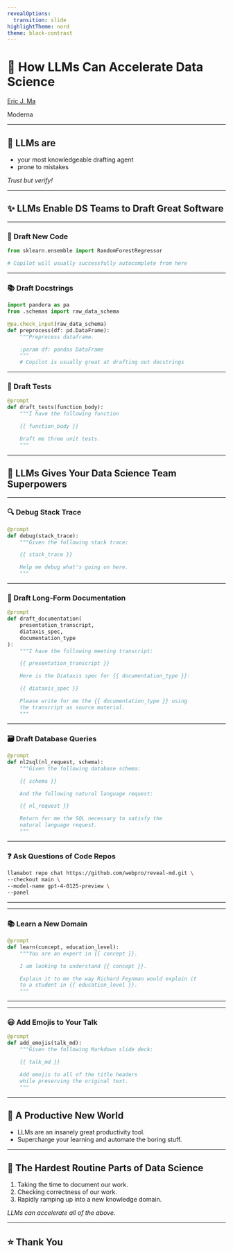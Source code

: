 ```yaml
---
revealOptions:
  transition: slide
highlightTheme: nord
theme: black-contrast
---
```


# 🌟 How LLMs Can Accelerate Data Science

[Eric J. Ma](https://ericmjl.github.io/)

Moderna

---

## 🧠 LLMs are

- your most knowledgeable drafting agent <!-- .element: class="fragment" -->
- prone to mistakes <!-- .element: class="fragment" -->

*Trust but verify!* <!-- .element: class="fragment" -->

---

## ✨ LLMs Enable DS Teams to Draft Great Software

----

### 📝 Draft New Code

```python
from sklearn.ensemble import RandomForestRegressor

# Copilot will usually successfully autocomplete from here
```

----

### 📚 Draft Docstrings

```python
import pandera as pa
from .schemas import raw_data_schema

@pa.check_input(raw_data_schema)
def preprocess(df: pd.DataFrame):
    """Preprocess dataframe.

    :param df: pandas DataFrame
    """
    # Copilot is usually great at drafting out docstrings
```

----

### 🧪 Draft Tests

```python
@prompt
def draft_tests(function_body):
    """I have the following function

    {{ function_body }}

    Draft me three unit tests.
    """
```

---

## 💪 LLMs Gives Your Data Science Team Superpowers

----

### 🔍 Debug Stack Trace

```python
@prompt
def debug(stack_trace):
    """Given the following stack trace:

    {{ stack_trace }}

    Help me debug what's going on here.
    """
```

----

### 📝 Draft Long-Form Documentation

```python
@prompt
def draft_documentation(
    presentation_transcript,
    diataxis_spec,
    documentation_type
):
    """I have the following meeting transcript:

    {{ presentation_transcript }}

    Here is the Diataxis spec for {{ documentation_type }}:

    {{ diataxis_spec }}

    Please write for me the {{ documentation_type }} using
    the transcript as source material.
    """
```

----

### 🗃️ Draft Database Queries

```python
@prompt
def nl2sql(nl_request, schema):
    """Given the following database schema:

    {{ schema }}

    And the following natural language request:

    {{ nl_request }}

    Return for me the SQL necessary to satisfy the
    natural language request.
    """
```

----

### ❓ Ask Questions of Code Repos

```bash
llamabot repo chat https://github.com/webpro/reveal-md.git \
--checkout main \
--model-name gpt-4-0125-preview \
--panel
```

----

<!-- .slide: data-background-image="images/llamabot-repo-chat-panel.webp" data-background-size="contain"-->

----

### 📚 Learn a New Domain

```python
@prompt
def learn(concept, education_level):
    """You are an expert in {{ concept }}.

    I am looking to understand {{ concept }}.

    Explain it to me the way Richard Feynman would explain it
    to a student in {{ education_level }}.
    """
```

----

<!-- .slide: data-background-image="images/learn-new-topics.webp" data-background-size="contain" -->

----

### 😃 Add Emojis to Your Talk

```python
@prompt
def add_emojis(talk_md):
    """Given the following Markdown slide deck:

    {{ talk_md }}

    Add emojis to all of the title headers
    while preserving the original text.
    """
```

---

## 🚀 A Productive New World

- LLMs are an insanely great productivity tool. <!-- .element: class="fragment" -->
- Supercharge your learning and automate the boring stuff. <!-- .element: class="fragment" -->

----

## 🧩 The Hardest Routine Parts of Data Science

1. Taking the time to document our work. <!-- .element: class="fragment" -->
2. Checking correctness of our work. <!-- .element: class="fragment" -->
3. Rapidly ramping up into a new knowledge domain. <!-- .element: class="fragment" -->

*LLMs can accelerate all of the above.* <!-- .element: class="fragment" -->

---

## ⭐️ Thank You
